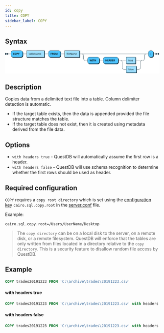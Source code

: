 ```yaml
---
id: copy
title: COPY
sidebar_label: COPY
---
```

 
## Syntax
 
![alt-text](assets/copy.svg)

## Description

Copies data from a delimited text file into a table. Column delimiter detection is automatic.

- If the target table exists, then the data is appended provided the file structure matches the table. 
- If the target table does not exist, then it is created using metadata derived from the file data.  

## Options
- `with headers true` - QuestDB will automatically assume the first row is a header.
- `with headers false` - QuestDB will use schema recognition to determine whether the first rows should be used as header.

## Required configuration
`COPY` requires a `copy root directory` which is set using the [configuration key](serverConf.md) `cairo.sql.copy.root` in the [server.conf](rootDirectoryStructure.md#serverconf) file.

Example:
```shell script
cairo.sql.copy.root=/Users/UserName/Desktop
```

> The `copy directory` can be on a local disk to the server, on a remote disk, or a remote filesystem. QuestDB will 
>enforce that the tables are only written from files located in a directory relative to the `copy directory`. This is a security feature to disallow 
>random file access by QuestDB.

## Example

```sql
COPY trades20191223 FROM 'C:\archive\trades\20191223.csv'
```

#### with headers true
```sql
COPY trades20191223 FROM 'C:\archive\trades\20191223.csv' with headers true
```

#### with headers false
```sql
COPY trades20191223 FROM 'C:\archive\trades\20191223.csv' with headers false
```